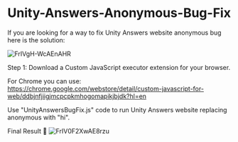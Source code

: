 # Unity-Answers-Anonymous-Bug-Fix
If you are looking for a way to fix Unity Answers website anonymous bug here is the solution:

![FrIVgH-WcAEnAHR](https://user-images.githubusercontent.com/9918700/226217080-6df66e5b-0d29-459f-abe9-e3f4cdf87f06.jpeg)

Step 1: Download a Custom JavaScript executor extension for your browser.

For Chrome you can use: https://chrome.google.com/webstore/detail/custom-javascript-for-web/ddbjnfjiigjmcpcpkmhogomapikjbjdk?hl=en

Use "UnityAnswersBugFix.js" code to run Unity Answers website replacing anonymous with "hi".

Final Result 🤩
![FrIV0F2XwAE8rzu](https://user-images.githubusercontent.com/9918700/226217131-0eb40779-7247-409f-b073-c9209b3136c8.jpeg)
